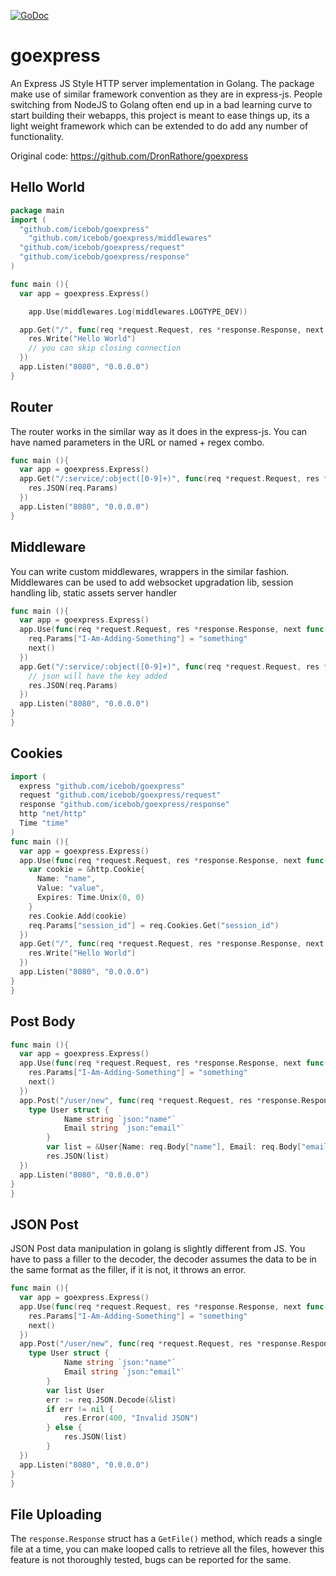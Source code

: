 [![GoDoc](https://godoc.org/github.com/icebob/goexpress?status.svg)](https://godoc.org/github.com/icebob/goexpress)
# goexpress
An Express JS Style HTTP server implementation in Golang. The package make use of similar framework convention as they are in express-js. People switching from NodeJS to Golang often end up in a bad learning curve to start building their webapps, this project is meant to ease things up, its a light weight framework which can be extended to do add any number of functionality.

Original code: https://github.com/DronRathore/goexpress

## Hello World
```go
package main
import (
  "github.com/icebob/goexpress"
	"github.com/icebob/goexpress/middlewares"
  "github.com/icebob/goexpress/request"
  "github.com/icebob/goexpress/response"
)

func main (){
  var app = goexpress.Express()

	app.Use(middlewares.Log(middlewares.LOGTYPE_DEV))

  app.Get("/", func(req *request.Request, res *response.Response, next func()){
    res.Write("Hello World")
    // you can skip closing connection
  })
  app.Listen("8080", "0.0.0.0")
}
```
## Router
The router works in the similar way as it does in the express-js. You can have named parameters in the URL or named + regex combo.
```go
func main (){
  var app = goexpress.Express()
  app.Get("/:service/:object([0-9]+)", func(req *request.Request, res *response.Response, next func()){
    res.JSON(req.Params)
  })
  app.Listen("8080", "0.0.0.0")
}
```
## Middleware
You can write custom middlewares, wrappers in the similar fashion. Middlewares can be used to add websocket upgradation lib, session handling lib, static assets server handler
```go
func main (){
  var app = goexpress.Express()
  app.Use(func(req *request.Request, res *response.Response, next func()){
    req.Params["I-Am-Adding-Something"] = "something"
    next()
  })
  app.Get("/:service/:object([0-9]+)", func(req *request.Request, res *response.Response, next func()){
    // json will have the key added
    res.JSON(req.Params)
  })
  app.Listen("8080", "0.0.0.0")
}
}
```
## Cookies
```go
import (
  express "github.com/icebob/goexpress"
  request "github.com/icebob/goexpress/request"
  response "github.com/icebob/goexpress/response"
  http "net/http"
  Time "time"
)
func main (){
  var app = goexpress.Express()
  app.Use(func(req *request.Request, res *response.Response, next func()){
    var cookie = &http.Cookie{
      Name: "name",
      Value: "value",
      Expires: Time.Unix(0, 0)
    }
    res.Cookie.Add(cookie)
    req.Params["session_id"] = req.Cookies.Get("session_id")
  })
  app.Get("/", func(req *request.Request, res *response.Response, next func()){
    res.Write("Hello World")
  })
  app.Listen("8080", "0.0.0.0")
}
}
```
## Post Body
```go
func main (){
  var app = goexpress.Express()
  app.Use(func(req *request.Request, res *response.Response, next func()){
    res.Params["I-Am-Adding-Something"] = "something"
    next()
  })
  app.Post("/user/new", func(req *request.Request, res *response.Response, next func()){
    type User struct {
			Name string `json:"name"`
			Email string `json:"email"`
		}
		var list = &User{Name: req.Body["name"], Email: req.Body["email"]}
		res.JSON(list)
  })
  app.Listen("8080", "0.0.0.0")
}
}
```

## JSON Post
JSON Post data manipulation in golang is slightly different from JS. You have to pass a filler to the decoder, the decoder assumes the data to be in the same format as the filler, if it is not, it throws an error.
```go
func main (){
  var app = goexpress.Express()
  app.Use(func(req *request.Request, res *response.Response, next func()){
    res.Params["I-Am-Adding-Something"] = "something"
    next()
  })
  app.Post("/user/new", func(req *request.Request, res *response.Response, next func()){
    type User struct {
			Name string `json:"name"`
			Email string `json:"email"`
		}
		var list User
		err := req.JSON.Decode(&list) 
		if err != nil {
			res.Error(400, "Invalid JSON")
		} else {
			res.JSON(list)
		}
  })
  app.Listen("8080", "0.0.0.0")
}
}
```

## File Uploading
The ```response.Response``` struct has a ```GetFile()``` method, which reads a single file at a time, you can make looped calls to retrieve all the files, however this feature is not thoroughly tested, bugs can be reported for the same.


